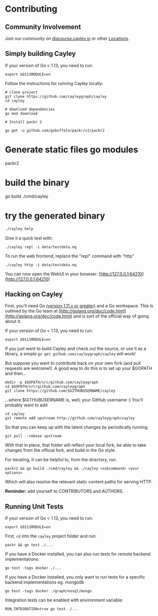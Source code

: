 # Contributing

## Community Involvement

Join our community on [discourse.cayley.io](https://discourse.cayley.io) or other [Locations](locations.md).

## Simply building Cayley

If your version of Go &lt; 1.13, you need to run:

```text
export GO111MODULE=on
```

Follow the instructions for running Cayley locally:

```text
# clone project
git clone https://github.com/cayleygraph/cayley
cd cayley

# download dependencies
go mod download

# Install packr 2

go get -u github.com/gobuffalo/packr/v2/packr2
```

# Generate static files go modules

packr2

# build the binary

go build ./cmd/cayley

# try the generated binary

```bash
./cayley help
```

Give it a quick test with:

```text
./cayley repl -i data/testdata.nq
```

To run the web frontend, replace the "repl" command with "http"

```text
./cayley http -i data/testdata.nq
```

You can now open the WebUI in your browser: [http://127.0.0.1:64210](http://127.0.0.1:64210)

## Hacking on Cayley

First, you'll need Go [\(version 1.11.x or greater\)](https://golang.org/doc/install) and a Go workspace. This is outlined by the Go team at [http://golang.org/doc/code.html](http://golang.org/doc/code.html) and is sort of the official way of going about it.

If your version of Go &lt; 1.13, you need to run:

```text
export GO111MODULE=on
```

If you just want to build Cayley and check out the source, or use it as a library, a simple `go get github.com/cayleygraph/cayley` will work!

But suppose you want to contribute back on your own fork \(and pull requests are welcome!\). A good way to do this is to set up your \$GOPATH and then...

```text
mkdir -p $GOPATH/src/github.com/cayleygraph
cd $GOPATH/src/github.com/cayleygraph
git clone https://github.com/$GITHUBUSERNAME/cayley
```

...where \$GITHUBUSERNAME is, well, your GitHub username :\) You'll probably want to add

```text
cd cayley
git remote add upstream http://github.com/cayleygraph/cayley
```

So that you can keep up with the latest changes by periodically running

```text
git pull --rebase upstream
```

With that in place, that folder will reflect your local fork, be able to take changes from the official fork, and build in the Go style.

For iterating, it can be helpful to, from the directory, run

```text
packr2 && go build ./cmd/cayley && ./cayley <subcommand> <your options>
```

Which will also resolve the relevant static content paths for serving HTTP.

**Reminder:** add yourself to CONTRIBUTORS and AUTHORS.

## Running Unit Tests

If your version of Go &lt; 1.13, you need to run:

```text
export GO111MODULE=on
```

First, `cd` into the `cayley` project folder and run:

```text
packr && go test ./...
```

If you have a Docker installed, you can also run tests for remote backend implementations:

```text
go test -tags docker ./...
```

If you have a Docker installed, you only want to run tests for a specific backend implementations eg. mongodb

```text
go test -tags docker ./graph/nosql/mongo
```

Integration tests can be enabled with environment variable:

```text
RUN_INTEGRATION=true go test ./...
```
